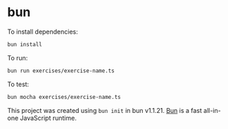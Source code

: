 # bun

To install dependencies:

```bash
bun install
```

To run:

```bash
bun run exercises/exercise-name.ts
```

To test:

```bash
bun mocha exercises/exercise-name.ts
```

This project was created using `bun init` in bun v1.1.21. [Bun](https://bun.sh) is a fast all-in-one JavaScript runtime.
